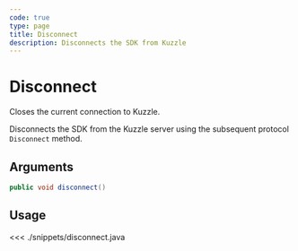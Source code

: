 ```yaml
---
code: true
type: page
title: Disconnect
description: Disconnects the SDK from Kuzzle
---
```


# Disconnect

Closes the current connection to Kuzzle.

Disconnects the SDK from the Kuzzle server using the subsequent protocol `Disconnect` method. 

## Arguments

```csharp
public void disconnect()
```

## Usage

<<< ./snippets/disconnect.java
